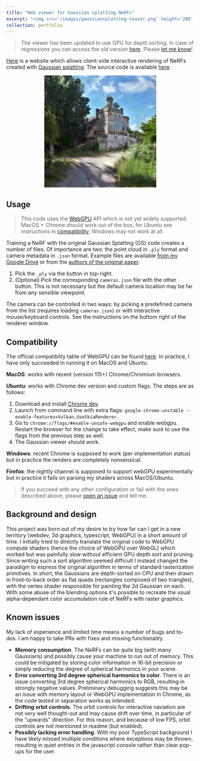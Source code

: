 ```yaml
---
title: "Web viewer for Gaussian splatting NeRFs"
excerpt: "<img src='/images/gaussiansplatting-teaser.png' height='200' width='200'><br/>An interactive renderer for Gaussian splatting NeRFs written in WebGPU."
collection: portfolio
---
```


> The viewer has been updated to use GPU for depth sorting. In case of regressions you can access the old version [here](/assets/gaussianviewer-0.0.1/index.html). Please [let me know](https://github.com/cvlab-epfl/gaussian-splatting-web/issues)!

[Here](/assets/gaussianviewer/index.html) is a website which allows client-side interactive rendering of NeRFs created with [Gaussian splatting](https://github.com/graphdeco-inria/gaussian-splatting). The source code is available [here](https://github.com/cvlab-epfl/gaussian-splatting-web).

<p style='text-align:center'><a href=/assets/gaussianviewer/index.html><img src='/images/gaussiansplatting-teaser.png' height='300' width='300'></a></p>

## Usage
> This code uses the [WebGPU](https://developer.mozilla.org/en-US/docs/Web/API/WebGPU_API) API which is not yet widely supported. MacOS + Chrome should work out of the box, for Ubuntu see instructions in [compatibility](#compatibility), Windows may not work at all.

Training a NeRF with the original Gaussian Splatting (GS) code creates a number of files. Of importance are two: the point cloud in `.ply` format and camera metadata in `.json` format. Example files are available [from my Google Drive](https://drive.google.com/drive/folders/1tGsWJwoIi20T9TqPYBk7kJh1jPfh8lQE?usp=drive_link) or from the [authors of the original paper](https://repo-sam.inria.fr/fungraph/3d-gaussian-splatting/datasets/pretrained/models.zip).

1. Pick the `.ply` via the button in top-right.
2. (Optional) Pick the corresponding `cameras.json` file with the other button. This is not necessary but the default camera location may be far from any sensible viewpoint.

The camera can be controlled in two ways: by picking a predefined camera from the list (requires loading `cameras.json`) or with interactive mouse/keyboard controls. See the instructions on the bottom right of the renderer window.

## Compatibility
The official compatiblity table of WebGPU can be found [here](https://developer.mozilla.org/en-US/docs/Web/API/WebGPU_API#browser_compatibility). In practice, I have only succeeded in running it on MacOS and Ubuntu.

**MacOS**: works with recent (version 115+) Chrome/Chromium browsers.

**Ubuntu**: works with Chrome dev version and custom flags. The steps are as follows:
1. Download and install [Chrome dev](https://www.google.com/chrome/dev/).
2. Launch from command line with extra flags: `google-chrome-unstable --enable-features=Vulkan,UseSkiaRenderer`.
3. Go to `chrome://flags/#enable-unsafe-webgpu` and enable webgpu. Restart the browser for the change to take effect, make sure to use the flags from the previous step as well.
4. The Gaussian viewer should work.

**Windows**: recent Chrome is supposed to work (per implementation status) but in practice the renders are completely nonsensical.

**Firefox**: the nightly channel is supposed to support webGPU experimentally but in practice it fails on parsing my shaders across MacOS/Ubuntu.

> If you succeed with any other configuration or fail with the ones described above, please [open an issue](https://github.com/cvlab-epfl/gaussian-splatting-web/issues) and tell me.

## Background and design
This project was born out of my desire to try how far can I get in a new territory (webdev, 3d graphics, typescript, WebGPU) in a short amount of time. I initially tried to directly translate the original code to WebGPU compute shaders (hence the choice of WebGPU over WebGL) which worked but was painfully slow without efficient GPU depth sort and pruning. Since writing such a sort algorithm seemed difficult I instead changed the paradigm to express the original algorithm in terms of standard rasterization primitives. In short, the Gaussians are depth-sorted on CPU and then drawn in front-to-back order as flat quads (rectangles composed of two triangles), with the vertex shader responsible for painting the 2d Gaussian on each. With some abuse of the blending options it's possible to recreate the usual alpha-dependant color accumulation rule of NeRFs with raster graphics.

## Known issues
My lack of experience and limited time means a number of bugs and to-dos. I am happy to take PRs with fixes and missing functionality.

* **Memory consumption**. The NeRFs can be quite big (with many Gaussians) and possibly cause your machine to run out of memory. This could be mitigated by storing color information in 16-bit precision or simply reducing the degree of spherical harmonics in your scene.
* **Error converting 3rd degree spherical harmonics to color**. There is an issue converting 3rd degree spherical harmonics to RGB, resulting in strongly negative values. Preliminary debugging suggests this may be an issue with memory layout or WebGPU implementation in Chrome, as the code tested in separation works as intended.
* **Drifting orbit controls**. The orbit controls for interactive naviation are not very well thought-out and may cause drift over time, in particular of the "upwards" direction. For this reason, and because of low FPS, orbit controls are not mentioned in readme (but enabled).
* **Possibly lacking error handling**. With my poor TypeScript background I have likely missed multiple conditions where exceptions may be thrown, resulting in quiet entries in the javascript console rather than clear pop-ups for the user.